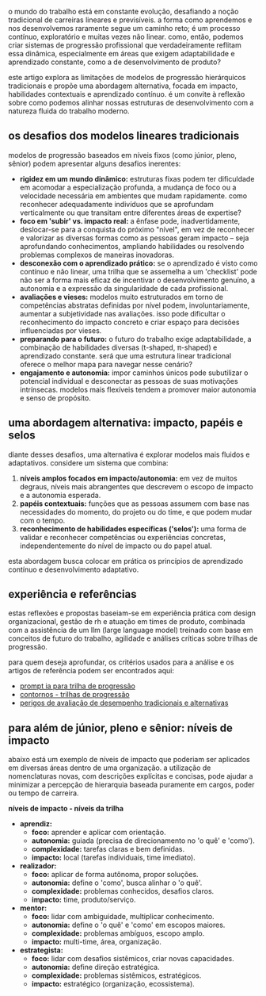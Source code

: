 o mundo do trabalho está em constante evolução, desafiando a noção tradicional de carreiras lineares e previsíveis. a forma como aprendemos e nos desenvolvemos raramente segue um caminho reto; é um processo contínuo, exploratório e muitas vezes não linear. como, então, podemos criar sistemas de progressão profissional que verdadeiramente reflitam essa dinâmica, especialmente em áreas que exigem adaptabilidade e aprendizado constante, como a de desenvolvimento de produto?

este artigo explora as limitações de modelos de progressão hierárquicos tradicionais e propõe uma abordagem alternativa, focada em impacto, habilidades contextuais e aprendizado contínuo. é um convite à reflexão sobre como podemos alinhar nossas estruturas de desenvolvimento com a natureza fluida do trabalho moderno.

## os desafios dos modelos lineares tradicionais

modelos de progressão baseados em níveis fixos (como júnior, pleno, sênior) podem apresentar alguns desafios inerentes:

* **rigidez em um mundo dinâmico:** estruturas fixas podem ter dificuldade em acomodar a especialização profunda, a mudança de foco ou a velocidade necessária em ambientes que mudam rapidamente. como reconhecer adequadamente indivíduos que se aprofundam verticalmente ou que transitam entre diferentes áreas de expertise?
* **foco em 'subir' vs. impacto real:** a ênfase pode, inadvertidamente, deslocar-se para a conquista do próximo "nível", em vez de reconhecer e valorizar as diversas formas como as pessoas geram impacto – seja aprofundando conhecimentos, ampliando habilidades ou resolvendo problemas complexos de maneiras inovadoras.
* **desconexão com o aprendizado prático:** se o aprendizado é visto como contínuo e não linear, uma trilha que se assemelha a um 'checklist' pode não ser a forma mais eficaz de incentivar o desenvolvimento genuíno, a autonomia e a expressão da singularidade de cada profissional.
* **avaliações e vieses:** modelos muito estruturados em torno de competências abstratas definidas por nível podem, involuntariamente, aumentar a subjetividade nas avaliações. isso pode dificultar o reconhecimento do impacto concreto e criar espaço para decisões influenciadas por vieses.
* **preparando para o futuro:** o futuro do trabalho exige adaptabilidade, a combinação de habilidades diversas (t-shaped, π-shaped) e aprendizado constante. será que uma estrutura linear tradicional oferece o melhor mapa para navegar nesse cenário?
* **engajamento e autonomia:** impor caminhos únicos pode subutilizar o potencial individual e desconectar as pessoas de suas motivações intrínsecas. modelos mais flexíveis tendem a promover maior autonomia e senso de propósito.

## uma abordagem alternativa: impacto, papéis e selos

diante desses desafios, uma alternativa é explorar modelos mais fluidos e adaptativos. considere um sistema que combina:

1.  **níveis amplos focados em impacto/autonomia:** em vez de muitos degraus, níveis mais abrangentes que descrevem o escopo de impacto e a autonomia esperada.
2.  **papéis contextuais:** funções que as pessoas assumem com base nas necessidades do momento, do projeto ou do time, e que podem mudar com o tempo.
3.  **reconhecimento de habilidades específicas ('selos'):** uma forma de validar e reconhecer competências ou experiências concretas, independentemente do nível de impacto ou do papel atual.

esta abordagem busca colocar em prática os princípios de aprendizado contínuo e desenvolvimento adaptativo.

## experiência e referências

estas reflexões e propostas baseiam-se em experiência prática com design organizacional, gestão de rh e atuação em times de produto, combinada com a assistência de um llm (large language model) treinado com base em conceitos de futuro do trabalho, agilidade e análises críticas sobre trilhas de progressão.

para quem deseja aprofundar, os critérios usados para a análise e os artigos de referência podem ser encontrados aqui:

* [prompt ia para trilha de progressão](https://calirenato82.substack.com/p/prompt-ia-trilha-de-progressao)
* [contornos - trilhas de progressão](https://calirenato82.substack.com/i/141644281/trilha-de-progressao)
* [perigos de avaliação de desempenho tradicionais e alternativas](https://calirenato82.substack.com/p/os-perigos-da-avaliacao-de-desempenho)

## para além de júnior, pleno e sênior: níveis de impacto

abaixo está um exemplo de níveis de impacto que poderiam ser aplicados em diversas áreas dentro de uma organização. a utilização de nomenclaturas novas, com descrições explícitas e concisas, pode ajudar a minimizar a percepção de hierarquia baseada puramente em cargos, poder ou tempo de carreira.

**níveis de impacto - níveis da trilha**

* **aprendiz:**
    * **foco:** aprender e aplicar com orientação.
    * **autonomia:** guiada (precisa de direcionamento no 'o quê' e 'como').
    * **complexidade:** tarefas claras e bem definidas.
    * **impacto:** local (tarefas individuais, time imediato).
* **realizador:**
    * **foco:** aplicar de forma autônoma, propor soluções.
    * **autonomia:** define o 'como', busca alinhar o 'o quê'.
    * **complexidade:** problemas conhecidos, desafios claros.
    * **impacto:** time, produto/serviço.
* **mentor:**
    * **foco:** lidar com ambiguidade, multiplicar conhecimento.
    * **autonomia:** define o 'o quê' e 'como' em escopos maiores.
    * **complexidade:** problemas ambíguos, escopo amplo.
    * **impacto:** multi-time, área, organização.
* **estrategista:**
    * **foco:** lidar com desafios sistêmicos, criar novas capacidades.
    * **autonomia:** define direção estratégica.
    * **complexidade:** problemas sistêmicos, estratégicos.
    * **impacto:** estratégico (organização, ecossistema).
